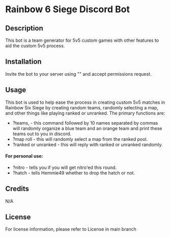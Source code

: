 # Rainbow 6 Siege Discord Bot

## Description
This bot is a team generator for 5v5 custom games with other features to aid the custom 5v5 process.

## Installation
Invite the bot to your server using "" and accept permissions request. 

## Usage
This bot is used to help ease the process in creating custom 5v5 matches in Rainbow Six Siege by creating random teams, randomly selecting a map, and other things like playing ranked or unranked. The primary functions are:

* ?teams, - this command followed by 10 names separated by commas will randomly organize a blue team and an orange team and print these teams out to you in discord.
* ?map roll - this will randomly select a map from the ranked pool.
* ?ranked or unranked - this will reply with ranked or unranked randomly.

#### For personal use:

* ?nitro - tells you if you will get nitro'ed this round.
* ?hatch - tells Hemmie49 whether to drop the hatch or not.

## Credits
N/A

## License
For license information, please refer to License in main branch

